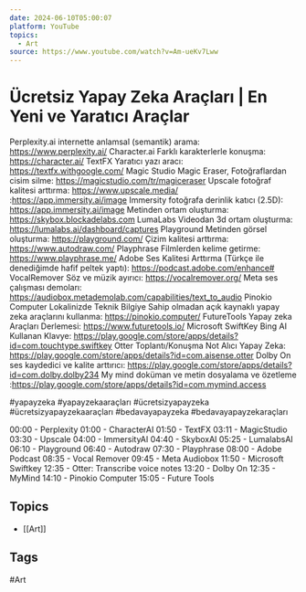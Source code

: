```yaml
---
date: 2024-06-10T05:00:07
platform: YouTube
topics:
  - Art
source: https://www.youtube.com/watch?v=Am-ueKv7Lww
---
```

# Ücretsiz Yapay Zeka Araçları | En Yeni ve Yaratıcı Araçlar

Perplexity.ai internette anlamsal (semantik) arama: https://www.perplexity.ai/
Character.ai Farklı karakterlerle konuşma: https://character.ai/
TextFX Yaratıcı yazı aracı: https://textfx.withgoogle.com/
Magic Studio Magic Eraser, Fotoğraflardan cisim silme: https://magicstudio.com/tr/magiceraser
 Upscale fotoğraf kalitesi arttırma: https://www.upscale.media/
 :https://app.immersity.ai/image
Immersity fotoğrafa derinlik katıcı (2.5D): https://app.immersity.ai/image
Metinden ortam oluşturma: https://skybox.blockadelabs.com
LumaLabs Videodan 3d ortam oluşturma: https://lumalabs.ai/dashboard/captures
Playground Metinden görsel oluşturma: https://playground.com/
Çizim kalitesi arttırma: https://www.autodraw.com/
Playphrase Filmlerden kelime getirme: https://www.playphrase.me/
Adobe Ses Kalitesi Arttırma (Türkçe ile denediğimde hafif peltek yaptı): https://podcast.adobe.com/enhance#
VocalRemover Söz ve müzik ayırıcı: https://vocalremover.org/
Meta ses çalışması demoları: https://audiobox.metademolab.com/capabilities/text_to_audio
Pinokio Computer Lokalinizde Teknik Bilgiye Sahip olmadan açık kaynaklı yapay zeka araçlarını kullanma: https://pinokio.computer/
FutureTools Yapay zeka Araçları Derlemesi: https://www.futuretools.io/
Microsoft SwiftKey Bing AI Kullanan Klavye: https://play.google.com/store/apps/details?id=com.touchtype.swiftkey
Otter Toplantı/Konuşma Not Alıcı Yapay Zeka: https://play.google.com/store/apps/details?id=com.aisense.otter
Dolby On ses kaydedici ve kalite arttırıcı: https://play.google.com/store/apps/details?id=com.dolby.dolby234
My mind doküman ve metin dosyalama ve özetleme :https://play.google.com/store/apps/details?id=com.mymind.access

#yapayzeka #yapayzekaaraçları #ücretsizyapayzeka #ücretsizyapayzekaaraçları #bedavayapayzeka #bedavayapayzekaraçları

00:00 - Perplexity
01:00 - CharacterAI
01:50 - TextFX
03:11 - MagicStudio
03:30 - Upscale 
04:00 - ImmersityAI
04:40 - SkyboxAI
05:25 - LumalabsAI
06:10 - Playground
06:40 - Autodraw
07:30 - Playphrase
08:00 - Adobe Podcast
08:35 - Vocal Remover
09:45 - Meta Audiobox
11:50 - Microsoft Swiftkey
12:35 - Otter: Transcribe voice notes
13:20 - Dolby On
12:35 - MyMind
14:10 - Pinokio Computer
15:05 - Future Tools

## Topics
- [[Art]]

## Tags
#Art